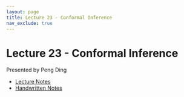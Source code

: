```yaml
---
layout: page
title: Lecture 23 - Conformal Inference
nav_exclude: true
---
```


# Lecture 23 - Conformal Inference
  
Presented by Peng Ding

- [Lecture Notes](https://drive.google.com/file/d/1f7-EFucFPDIo0Mkgn-TibRMqRvjKSlnd/view?usp=sharing)
- [Handwritten Notes](https://drive.google.com/file/d/1lsmXpZIaFHwsgwEBdU-q_GIDxtkzZqn-/view?usp=sharing)
